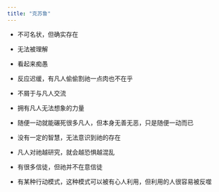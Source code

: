 ```yaml
---
title: "克苏鲁"
---
```


- 不可名状，但确实存在

- 无法被理解
- 看起来痴愚
- 反应迟缓，有凡人偷偷割祂一点肉也不在乎
- 不屑于与凡人交流
- 拥有凡人无法想象的力量
- 随便一动就能碾死很多凡人，但本身无善无恶，只是随便一动而已
- 没有一定的智慧，无法意识到祂的存在
- 凡人对祂越研究，就会越恐惧越混乱
- 有很多信徒，但祂并不在意信徒
- 有某种行动模式，这种模式可以被有心人利用，但利用的人很容易被反噬

